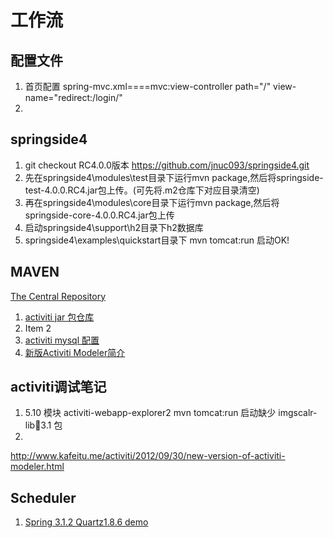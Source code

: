 # 工作流

## 配置文件
1. 首页配置 spring-mvc.xml====mvc:view-controller path="/" view-name="redirect:/login/" 
2. 

## springside4
1. git checkout RC4.0.0版本 https://github.com/jnuc093/springside4.git
2. 先在springside4\modules\test目录下运行mvn package,然后将springside-test-4.0.0.RC4.jar包上传。(可先将.m2仓库下对应目录清空)
3. 再在springside4\modules\core目录下运行mvn package,然后将springside-core-4.0.0.RC4.jar包上传
4. 启动springside4\support\h2目录下h2数据库
5. springside4\examples\quickstart目录下 mvn tomcat:run 启动OK!


## MAVEN
[The Central Repository](http://search.maven.org/)

1. [activiti jar 包仓库](https://maven.alfresco.com/nexus/content/groups/public/)
2. Item 2
3. [activiti mysql 配置](http://forums.activiti.org/en/viewtopic.php?f=6&t=4698)
3. [新版Activiti Modeler简介](http://www.kafeitu.me/activiti/2012/09/30/new-version-of-activiti-modeler.html)

## activiti调试笔记
1. 5.10 模块 activiti-webapp-explorer2 mvn tomcat:run 启动缺少 imgscalr-lib:jar:3.1 包
2. 

http://www.kafeitu.me/activiti/2012/09/30/new-version-of-activiti-modeler.html

## Scheduler 
1. [Spring 3.1.2 Quartz1.8.6 demo ](http://www.mkyong.com/spring/spring-quartz-scheduler-example/)

